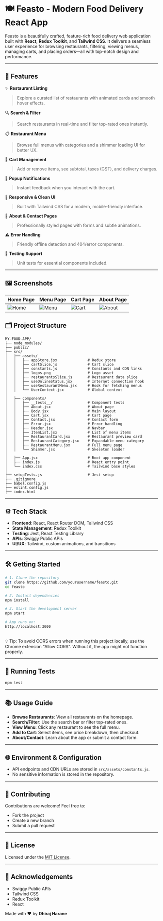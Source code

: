 
# 🍽️ Feasto - Modern Food Delivery React App

Feasto is a beautifully crafted, feature-rich food delivery web application built with **React**, **Redux Toolkit**, and **Tailwind CSS**. It delivers a seamless user experience for browsing restaurants, filtering, viewing menus, managing carts, and placing orders—all with top-notch design and performance.

---

## 🚀 Features

✨ **Restaurant Listing**

> Explore a curated list of restaurants with animated cards and smooth hover effects.

🔍 **Search & Filter**

> Search restaurants in real-time and filter top-rated ones instantly.

📋 **Restaurant Menu**

> Browse full menus with categories and a shimmer loading UI for better UX.

🛒 **Cart Management**

> Add or remove items, see subtotal, taxes (GST), and delivery charges.

🔔 **Popup Notifications**

> Instant feedback when you interact with the cart.

📱 **Responsive & Clean UI**

> Built with Tailwind CSS for a modern, mobile-friendly interface.

📄 **About & Contact Pages**

> Professionally styled pages with forms and subtle animations.

⚠️ **Error Handling**

> Friendly offline detection and 404/error components.

🧪 **Testing Support**

> Unit tests for essential components included.

---

## 🖼️ Screenshots

| Home Page | Menu Page | Cart Page | About Page |
|-----------|-----------|-----------|------------|
| ![Home](https://i.postimg.cc/J4BZtCG1/home.png) | ![Menu](https://i.postimg.cc/fbX0TcLB/menu.png) | ![Cart](https://i.postimg.cc/vTDYDyhb/cart.png) | ![About](https://i.postimg.cc/2yLsPSTb/about.png) |

## 🗂 Project Structure

```
MY-FOOD-APP/
├── node_modules/
├── public/
├── src/
│   ├── assets/
│   │   ├── appStore.jsx              # Redux store
│   │   ├── cartSlice.js              # Cart slice
│   │   ├── constants.js              # Constants and CDN links
│   │   ├── logos.png                 # Logo asset
│   │   ├── restaurantsSlice.js       # Restaurant data slice
│   │   ├── useOnlineStatus.jsx       # Internet connection hook
│   │   ├── useRestaurantMenu.jsx     # Hook for fetching menus
│   │   └── UserContext.jsx           # Global context
│
│   ├── components/
│   │   ├── __tests__/                # Component tests
│   │   ├── About.jsx                 # About page
│   │   ├── Body.jsx                  # Main layout
│   │   ├── Cart.jsx                  # Cart page
│   │   ├── Contact.jsx               # Contact form
│   │   ├── Error.jsx                 # Error handling
│   │   ├── Header.jsx                # Navbar
│   │   ├── ItemList.jsx              # List of menu items
│   │   ├── RestaurantCard.jsx        # Restaurant preview card
│   │   ├── RestaurantCategory.jsx    # Expandable menu category
│   │   ├── RestaurantMenu.jsx        # Full menu page
│   │   └── Shimmer.jsx               # Skeleton loader
│
│   ├── App.jsx                       # Root app component
│   ├── index.js                      # React entry point
│   └── index.css                     # Tailwind base styles
│
├── setupTests.js                     # Jest setup
├── .gitignore
├── babel.config.js
├── eslint.config.js
├── index.html
```

---

## ⚙️ Tech Stack

* **Frontend**: React, React Router DOM, Tailwind CSS
* **State Management**: Redux Toolkit
* **Testing**: Jest, React Testing Library
* **APIs**: Swiggy Public APIs
* **UI/UX**: Tailwind, custom animations, and transitions

---

## 🛠️ Getting Started

```bash
# 1. Clone the repository
git clone https://github.com/yourusername/feasto.git
cd feasto

# 2. Install dependencies
npm install

# 3. Start the development server
npm start

# App runs on:
http://localhost:3000

```
<br>
💡 Tip: To avoid CORS errors when running this project locally, use the Chrome extension "Allow CORS". Without it, the app might not function properly.

---


## 🧪 Running Tests

```bash
npm test
```

---

## 📚 Usage Guide

* **Browse Restaurants**: View all restaurants on the homepage.
* **Search/Filter**: Use the search bar or filter top-rated ones.
* **View Menu**: Click any restaurant to see the full menu.
* **Add to Cart**: Select items, see price breakdown, then checkout.
* **About/Contact**: Learn about the app or submit a contact form.

---

## 🌐 Environment & Configuration

* API endpoints and CDN URLs are stored in `src/assets/constants.js`.
* No sensitive information is stored in the repository.

---

## 🤝 Contributing

Contributions are welcome! Feel free to:

* Fork the project
* Create a new branch
* Submit a pull request

---

## 📄 License

Licensed under the [MIT License](LICENSE).

---

## 🙏 Acknowledgements

* Swiggy Public APIs
* Tailwind CSS
* Redux Toolkit
* React

Made with ❤️ by **Dhiraj Harane**
